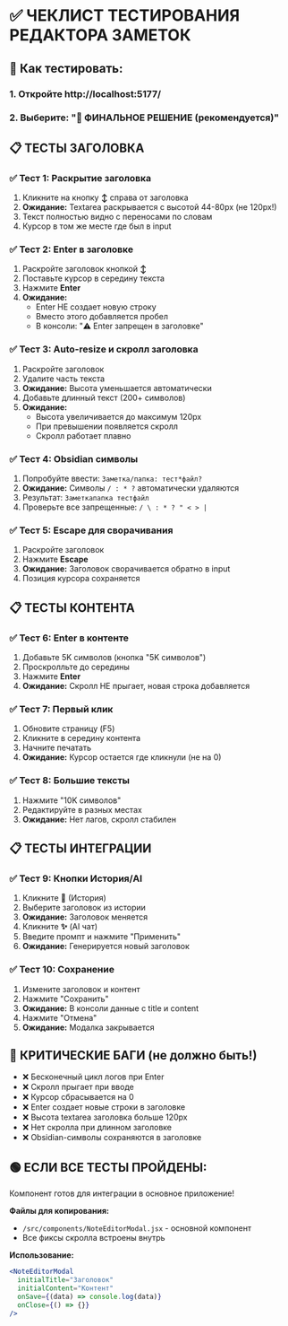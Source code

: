# ✅ ЧЕКЛИСТ ТЕСТИРОВАНИЯ РЕДАКТОРА ЗАМЕТОК

## 🎯 Как тестировать:

### 1. Откройте http://localhost:5177/
### 2. Выберите: **"🎯 ФИНАЛЬНОЕ РЕШЕНИЕ (рекомендуется)"**

## 📋 ТЕСТЫ ЗАГОЛОВКА

### ✅ Тест 1: Раскрытие заголовка
1. Кликните на кнопку **↕** справа от заголовка
2. **Ожидание:** Textarea раскрывается с высотой 44-80px (не 120px!)
3. Текст полностью видно с переносами по словам
4. Курсор в том же месте где был в input

### ✅ Тест 2: Enter в заголовке
1. Раскройте заголовок кнопкой **↕**
2. Поставьте курсор в середину текста
3. Нажмите **Enter**
4. **Ожидание:** 
   - Enter НЕ создает новую строку
   - Вместо этого добавляется пробел
   - В консоли: "⚠️ Enter запрещен в заголовке"

### ✅ Тест 3: Auto-resize и скролл заголовка
1. Раскройте заголовок
2. Удалите часть текста
3. **Ожидание:** Высота уменьшается автоматически
4. Добавьте длинный текст (200+ символов)
5. **Ожидание:** 
   - Высота увеличивается до максимум 120px
   - При превышении появляется скролл
   - Скролл работает плавно

### ✅ Тест 4: Obsidian символы
1. Попробуйте ввести: `Заметка/папка: тест*файл?`
2. **Ожидание:** Символы `/ : * ?` автоматически удаляются
3. Результат: `Заметкапапка тестфайл`
4. Проверьте все запрещенные: `/ \ : * ? " < > |`

### ✅ Тест 5: Escape для сворачивания
1. Раскройте заголовок
2. Нажмите **Escape**
3. **Ожидание:** Заголовок сворачивается обратно в input
4. Позиция курсора сохраняется

## 📋 ТЕСТЫ КОНТЕНТА

### ✅ Тест 6: Enter в контенте
1. Добавьте 5K символов (кнопка "5K символов")
2. Проскролльте до середины
3. Нажмите **Enter**
4. **Ожидание:** Скролл НЕ прыгает, новая строка добавляется

### ✅ Тест 7: Первый клик
1. Обновите страницу (F5)
2. Кликните в середину контента
3. Начните печатать
4. **Ожидание:** Курсор остается где кликнули (не на 0)

### ✅ Тест 8: Большие тексты
1. Нажмите "10K символов"
2. Редактируйте в разных местах
3. **Ожидание:** Нет лагов, скролл стабилен

## 📋 ТЕСТЫ ИНТЕГРАЦИИ

### ✅ Тест 9: Кнопки История/AI
1. Кликните **📜** (История)
2. Выберите заголовок из истории
3. **Ожидание:** Заголовок меняется
4. Кликните **✨** (AI чат)
5. Введите промпт и нажмите "Применить"
6. **Ожидание:** Генерируется новый заголовок

### ✅ Тест 10: Сохранение
1. Измените заголовок и контент
2. Нажмите "Сохранить"
3. **Ожидание:** В консоли данные с title и content
4. Нажмите "Отмена"
5. **Ожидание:** Модалка закрывается

## 🔴 КРИТИЧЕСКИЕ БАГИ (не должно быть!)

- ❌ Бесконечный цикл логов при Enter
- ❌ Скролл прыгает при вводе
- ❌ Курсор сбрасывается на 0
- ❌ Enter создает новые строки в заголовке
- ❌ Высота textarea заголовка больше 120px
- ❌ Нет скролла при длинном заголовке
- ❌ Obsidian-символы сохраняются в заголовке

## 🟢 ЕСЛИ ВСЕ ТЕСТЫ ПРОЙДЕНЫ:

Компонент готов для интеграции в основное приложение!

**Файлы для копирования:**
- `/src/components/NoteEditorModal.jsx` - основной компонент
- Все фиксы скролла встроены внутрь

**Использование:**
```jsx
<NoteEditorModal
  initialTitle="Заголовок"
  initialContent="Контент"
  onSave={(data) => console.log(data)}
  onClose={() => {}}
/>
```
